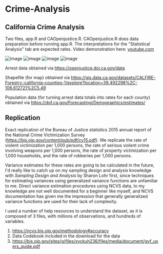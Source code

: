 # Crime-Analysis

## California Crime Analysis
Two files, app.R and CAOpenjustice.R. CAOpenjustice.R does data preparation before running app.R. The interpretations for the "Statistical Analysis" tab are expected rates. Video demonstration 
here: [youtube.com](https://www.youtube.com/watch?v=JoVNhNWRsjQ&feature=youtu.be)


![image](https://github.com/EliGacasan/Crime-Analysis/assets/110142627/df6415e0-5b6b-4b42-a340-b8223cedda98)
![image](https://github.com/EliGacasan/Crime-Analysis/assets/110142627/da889f25-96bf-4c65-ae4e-ef536014e5e7)
![image](https://github.com/EliGacasan/Crime-Analysis/assets/110142627/3c9d9a2b-5068-44cc-8637-076f55251f07)
![image](https://github.com/EliGacasan/Crime-Analysis/assets/110142627/07e0ac77-fe51-463c-b64f-7f48aec91deb)


Arrest data obtained via https://openjustice.doj.ca.gov/data

Shapefile (for map) obtained via https://gis.data.ca.gov/datasets/CALFIRE-Forestry::california-counties-1/explore?location=39.492298%2C-106.612721%2C5.49

Population data (for turning arrest data totals into rates for each county) obtained via https://dof.ca.gov/Forecasting/Demographics/estimates/

## Replication 
Exact replication of the Bureau of Justice statistics 2015 annual report of the National Crime Victimization Survey (https://bjs.ojp.gov/content/pub/pdf/cv15.pdf). We replicate the rate of violent victimization per 1,000 persons, the rate of serious violent crime involving weapons per 1,000 persons, the rate of property victimization per 1,000 households,
and the rate of robberies per 1,000 persons. 

Variance estimates for these rates are going to be calculated in the future, I'd really like to catch up on my sampling design and analysis knowledge with _Sampling Design and Analysis_ by 
Sharon Lohr first, since techniques for estimating variances using generalized variance functions are unfamiliar to me. Direct variance estimation procedures using NCVS data, to my knowledge
are not well documented for a beginner like myself, and NCVS documentation has given me the impression that generally generalized variance functions are used for their lack of complexity. 

I used a number of help resources to understand the dataset, as it is composed of 3 files, with millions of observations, and hundreds of variables. 

1. https://ncvs.bjs.ojp.gov/methodology#accuracy
2. Data Codebook included in the download for the data
3. https://bjs.ojp.gov/sites/g/files/xyckuh236/files/media/document/gvf_users_guide.pdf
